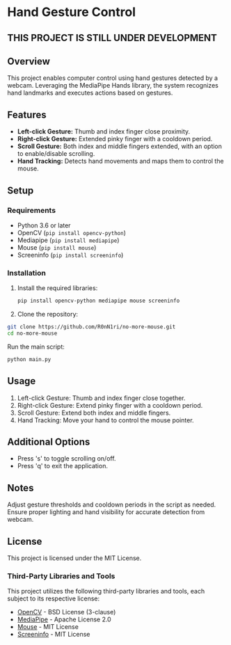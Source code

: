 # Hand Gesture Control
## **THIS PROJECT IS STILL UNDER DEVELOPMENT**
## Overview

This project enables computer control using hand gestures detected by a webcam. Leveraging the MediaPipe Hands library, the system recognizes hand landmarks and executes actions based on gestures.

## Features

- **Left-click Gesture:** Thumb and index finger close proximity.
- **Right-click Gesture:** Extended pinky finger with a cooldown period.
- **Scroll Gesture:** Both index and middle fingers extended, with an option to enable/disable scrolling.
- **Hand Tracking:** Detects hand movements and maps them to control the mouse.

## Setup

### Requirements

- Python 3.6 or later
- OpenCV (`pip install opencv-python`)
- Mediapipe (`pip install mediapipe`)
- Mouse (`pip install mouse`)
- Screeninfo (`pip install screeninfo`)

### Installation

1. Install the required libraries:
   ```bash
   pip install opencv-python mediapipe mouse screeninfo
   ```
2. Clone the repository:

```bash
git clone https://github.com/R0nN1ri/no-more-mouse.git
cd no-more-mouse
```
Run the main script:
```bash
python main.py
```
## Usage
1. Left-click Gesture: Thumb and index finger close together. 
2. Right-click Gesture: Extend pinky finger with a cooldown period.
3. Scroll Gesture: Extend both index and middle fingers.
4. Hand Tracking: Move your hand to control the mouse pointer.
## Additional Options
- Press 's' to toggle scrolling on/off.
- Press 'q' to exit the application.
## Notes
Adjust gesture thresholds and cooldown periods in the script as needed.
Ensure proper lighting and hand visibility for accurate detection from webcam.

## License

This project is licensed under the MIT License.

### Third-Party Libraries and Tools

This project utilizes the following third-party libraries and tools, each subject to its respective license:

- [OpenCV](https://opencv.org/) - BSD License (3-clause)
- [MediaPipe](https://mediapipe.dev/) - Apache License 2.0
- [Mouse](https://github.com/boppreh/mouse) - MIT License
- [Screeninfo](https://github.com/rr-/screeninfo) - MIT License


